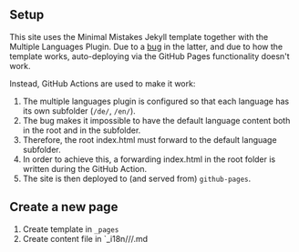 ## Setup

This site uses the Minimal Mistakes Jekyll template together with the Multiple Languages Plugin.
Due to a [bug](https://github.com/kurtsson/jekyll-multiple-languages-plugin/issues/186) in the latter, and due to how the template works, auto-deploying via the GitHub Pages functionality doesn't work.

Instead, GitHub Actions are used to make it work:

1. The multiple languages plugin is configured so that each language has its own subfolder (`/de/`, `/en/`).
2. The bug makes it impossible to have the default language content both in the root and in the subfolder.
3. Therefore, the root index.html must forward to the default language subfolder.
4. In order to achieve this, a forwarding index.html in the root folder is written during the GitHub Action.
5. The site is then deployed to (and served from) `github-pages`.

## Create a new page

1. Create template in `_pages`
2. Create content file in `_i18n/<language>/<pagename>/<pagename>.md